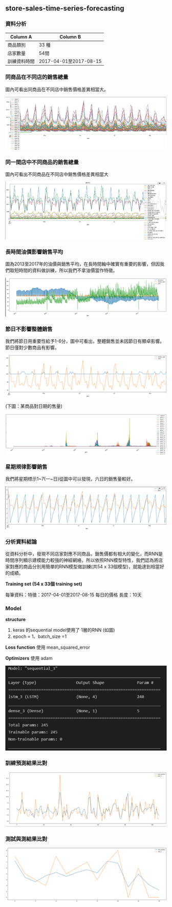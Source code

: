 ## store-sales-time-series-forecasting
### 資料分析


Column A | Column B 
---------|----------
商品類別 | 33 種
店家數量 | 54間
訓練資料時間 |2017-04-01至2017-08-15 


### 同商品在不同店的銷售總量
圖內可看出同商品在不同店中銷售價格差異相當大。

![hw3-1](https://github.com/OuTingYun/DeepLearning-NCU/blob/main/img/hw3-1.png)

### 同一間店中不同商品的銷售總量
圖內可看出不同商品在不同店中銷售價格差異相當大

![hw3-2](https://github.com/OuTingYun/DeepLearning-NCU/blob/main/img/hw3-2.png)
 	
### 長時間油價影響銷售平均
圖為2013至2017年的油價與銷售平均，在長時間軸中確實有重要的影響，但因我們取短時間的資料做訓練，所以我們不拿油價當作特徵。

![hw3-3](https://github.com/OuTingYun/DeepLearning-NCU/blob/main/img/hw3-3.png)

### 節日不影響整體銷售
我們將節日用重要性給予1-6分，圖中可看出，整體銷售並未因節日有顯卓影響。節日僅對少數商品有影響。

![hw3-4](https://github.com/OuTingYun/DeepLearning-NCU/blob/main/img/hw3-4.png)

(下圖：某商品對日期的售量) 

![hw3-5](https://github.com/OuTingYun/DeepLearning-NCU/blob/main/img/hw3-5.png)

### 星期規律影響銷售
我們將星期標示1~7(一~日)從圖中可以發現，六日的銷售量較好。

![hw3-6](https://github.com/OuTingYun/DeepLearning-NCU/blob/main/img/hw3-6.png)

### 分析資料結論
從資料分析中，發現不同店家對應不同商品，銷售價都有相大的變化，而RNN是時間序列顯示建模能力較強的神經網絡，所以依照RNN模型特性，我們認為將店家對應的商品分別用簡單的RNN模型做訓練(共54 x 33個模型)，就能達到相當好的成績。 


**Training set (54 x 33個 training set)**

每筆資料：特徵：2017-04-01至2017-08-15 每日的價格
		  長度：10天

### Model
**structure**
1.	keras 的sequential model使用了 1層的RNN  (如圖)
2.	epoch = 1、batch_size =1

**Loss function**
使用 mean_squared_error

**Optimizers**
使用 adam

![hw3-7](https://github.com/OuTingYun/DeepLearning-NCU/blob/main/img/hw3-7.png)

### 訓練預測結果比對
![hw3-8](https://github.com/OuTingYun/DeepLearning-NCU/blob/main/img/hw3-8.png)
### 測試與測結果比對
![hw3-9](https://github.com/OuTingYun/DeepLearning-NCU/blob/main/img/hw3-9.png)
